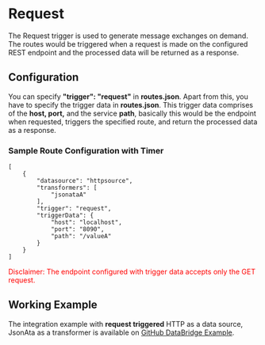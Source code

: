 # Request
The Request trigger is used to generate message exchanges on demand. The routes would be triggered when a request is made on the configured REST endpoint and the processed data will be returned as a response.

## Configuration
You can specify **"trigger": "request"** in **routes.json**. Apart from this, you have to specify the trigger data in **routes.json**. This trigger data comprises of the **host, port,** and the service **path**, basically this would be the endpoint when requested, triggers the specified route, and return the processed data as a response.

### Sample Route Configuration with Timer
```
[
	{
		"datasource": "httpsource",
		"transformers": [
			"jsonataA"
		],
		"trigger": "request",
		"triggerData": {
			"host": "localhost",
			"port": "8090",
			"path": "/valueA"
		}
	}
]
```
<span style="color:red">Disclaimer: The endpoint configured with trigger data accepts only the GET request.</span>

## Working Example
The integration example with **request triggered** HTTP as a data source, JsonAta as a transformer is available on [GitHub DataBridge Example](https://github.com/eclipse-basyx/basyx-databridge/tree/main/databridge.examples/databridge.examples.httppolling-jsonata-delegator).